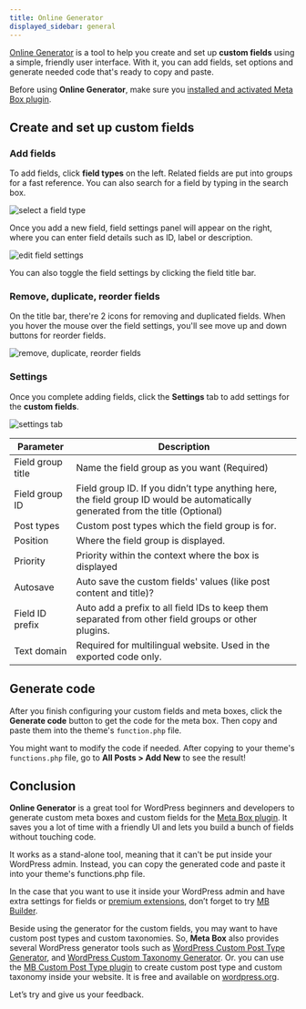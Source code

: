 ```yaml
---
title: Online Generator
displayed_sidebar: general
---
```


[Online Generator](https://metabox.io/online-generator/) is a tool to help you create and set up **custom fields** using a simple, friendly user interface. With it, you can add fields, set options and generate needed code that's ready to copy and paste.

Before using **Online Generator**, make sure you [installed and activated Meta Box plugin](/installation/).

## Create and set up custom fields

### Add fields

To add fields, click **field types** on the left. Related fields are put into groups for a fast reference. You can also search for a field by typing in the search box.

![select a field type](https://imgur.elightup.com/smn7Cd1.png)

Once you add a new field, field settings panel will appear on the right, where you can enter field details such as ID, label or description.

![edit field settings](https://imgur.elightup.com/JbpVTeK.png)

You can also toggle the field settings by clicking the field title bar.

### Remove, duplicate, reorder fields

On the title bar, there're 2 icons for removing and duplicated fields. When you hover the mouse over the field settings, you'll see move up and down buttons for reorder fields.

![remove, duplicate, reorder fields](https://imgur.elightup.com/L3lpw58.png)

### Settings

Once you complete adding fields, click the **Settings** tab to add settings for the **custom fields**.

![settings tab](https://imgur.elightup.com/arWhycr.png)

Parameter|Description
---|---
Field group title| Name the field group as you want (Required)
Field group ID| Field group ID. If you didn’t type anything here, the field group ID would be automatically generated from the title (Optional)
Post types|Custom post types which the field group is for.
Position|Where the field group is displayed.
Priority|Priority within the context where the box is displayed
Autosave|Auto save the custom fields' values (like post content and title)?
Field ID prefix|Auto add a prefix to all field IDs to keep them separated from other field groups or other plugins.
Text domain|Required for multilingual website. Used in the exported code only.

## Generate code

After you finish configuring your custom fields and meta boxes, click the **Generate code** button to get the code for the meta box. Then copy and paste them into the theme's `function.php` file.

You might want to modify the code if needed. After copying to your theme's `functions.php` file, go to **All Posts > Add New** to see the result!


## Conclusion

**Online Generator** is a great tool for WordPress beginners and developers to generate custom meta boxes and custom fields for the [Meta Box plugin](https://metabox.io/). It saves you a lot of time with a friendly UI and lets you build a bunch of fields without touching code.

It works as a stand-alone tool, meaning that it can't be put inside your WordPress admin. Instead, you can copy the generated code and paste it into your theme's functions.php file.

In the case that you want to use it inside your WordPress admin and have extra settings for fields or [premium extensions](https://metabox.io/plugins/), don’t forget to try [MB Builder](https://docs.metabox.io/extensions/meta-box-builder/).

Beside using the generator for the custom fields, you may want to have custom post types and custom taxonomies. So, **Meta Box** also provides several WordPress generator tools such as [WordPress Custom Post Type Generator](https://metabox.io/post-type-generator/), and [WordPress Custom Taxonomy Generator](https://metabox.io/taxonomy-generator/). Or. you can use the [MB Custom Post Type plugin](https://metabox.io/plugins/custom-post-type/) to create custom post type and custom taxonomy inside your website. It is free and available on [wordpress.org](https://wordpress.org/plugins/mb-custom-post-type/).

Let’s try and give us your feedback.
